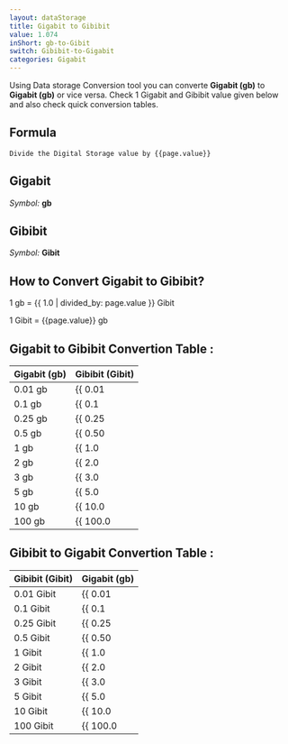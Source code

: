 ```yaml
---
layout: dataStorage
title: Gigabit to Gibibit
value: 1.074
inShort: gb-to-Gibit
switch: Gibibit-to-Gigabit
categories: Gigabit
---
```


Using Data storage Conversion tool you can converte **Gigabit (gb)** to **Gigabit (gb)** or vice versa. Check 1 Gigabit and Gibibit value given below and also check quick conversion tables.

## Formula
`Divide the Digital Storage value by {{page.value}}`

## Gigabit
*Symbol:* **gb**

## Gibibit
*Symbol:* **Gibit**

## How to Convert Gigabit to Gibibit?

1 gb = {{ 1.0 | divided_by: page.value }} Gibit

1 Gibit = {{page.value}} gb


## Gigabit to Gibibit Convertion Table :

| Gigabit (gb) | Gibibit (Gibit) |
| ---- | ---- |
| 0.01 gb | {{ 0.01 | divided_by: page.value }} Gibit |
| 0.1 gb | {{ 0.1 | divided_by: page.value }} Gibit |
| 0.25 gb | {{ 0.25 | divided_by: page.value }} Gibit |
| 0.5 gb | {{ 0.50 | divided_by: page.value }} Gibit |
| 1 gb | {{ 1.0 | divided_by: page.value }} Gibit |
| 2 gb | {{ 2.0 | divided_by: page.value }} Gibit |
| 3 gb | {{ 3.0 | divided_by: page.value }} Gibit |
| 5 gb | {{ 5.0 | divided_by: page.value }} Gibit |
| 10 gb | {{ 10.0 | divided_by: page.value }} Gibit |
| 100 gb | {{ 100.0 | divided_by: page.value }} Gibit |

## Gibibit to Gigabit Convertion Table :

| Gibibit (Gibit) | Gigabit (gb) |
| ---- | ---- |
| 0.01 Gibit | {{ 0.01 | times: page.value }} gb |
| 0.1 Gibit | {{ 0.1 | times: page.value }} gb |
| 0.25 Gibit | {{ 0.25 | times: page.value }} gb |
| 0.5 Gibit | {{ 0.50 | times: page.value }} gb |
| 1 Gibit | {{ 1.0 | times: page.value }} gb |
| 2 Gibit | {{ 2.0 | times: page.value }} gb |
| 3 Gibit | {{ 3.0 | times: page.value }} gb |
| 5 Gibit | {{ 5.0 | times: page.value }} gb |
| 10 Gibit | {{ 10.0 | times: page.value }} gb |
| 100 Gibit | {{ 100.0 | times: page.value }} gb |


<script>
document.getElementById('selectInput')[10].selected = true
document.getElementById('selectOutput')[11].selected = true
</script>
